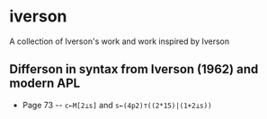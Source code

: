 # iverson
A collection of Iverson's work and work inspired by Iverson

## Differson in syntax from Iverson (1962) and modern APL

* Page 73 -- `c←M[2⊥s]` and `s←(4p2)⊤((2*15)|(1+2⊥s))`
